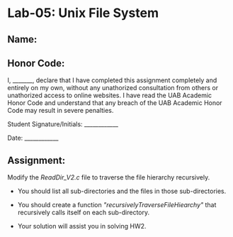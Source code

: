 # Lab-05: Unix File System

## Name: 

## Honor Code:

I, _______, declare that I have completed this assignment completely and entirely on my own, without any unathorized consultation from others or unathorized access to online websites. I have read the UAB Academic Honor Code and understand that any breach of the UAB Academic Honor Code may result in severe penalties.

Student Signature/Initials: ____________

Date: ____________

## Assignment:

Modify the *ReadDir_V2.c* file to traverse the file hierarchy recursively.

- You should list all sub-directories and the files in those sub-directories.

- You should create a function *"recursivelyTraverseFileHiearchy"* that recursively calls itself on each sub-directory.

- Your solution will assist you in solving HW2.